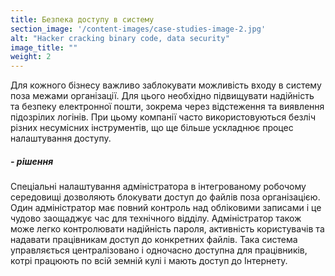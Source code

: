 ```yaml
---
title: Безпека доступу в систему
section_image: '/content-images/case-studies-image-2.jpg'
alt: "Hacker cracking binary code, data security"
image_title: ""
weight: 2
---
```


Для кожного бізнесу важливо заблокувати можливість входу в систему поза межами організації. Для цього необхідно
підвищувати надійність та безпеку електронної пошти, зокрема через відстеження та виявлення підозрілих логінів. При
цьому компанії часто використовуються безліч різних несумісних інструментів, що ще більше ускладнює процес налаштування
доступу.

##### - рішення

Спеціальні налаштування адміністратора в інтегрованому робочому середовищі дозволяють блокувати доступ до файлів поза
організацією. Один адміністратор має повний контроль над обліковими записами і це чудово заощаджує час для технічного
відділу. Адміністратор також може легко контролювати надійність пароля, активність користувачів та надавати працівникам
доступ до конкретних файлів. Така система управляється централізовано і одночасно доступна для працівників, котрі
працюють по всій земній кулі і мають доступ до Інтернету.
